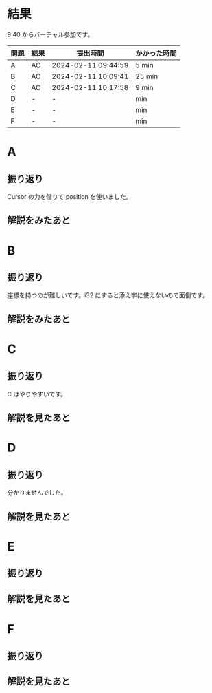 # 結果

9:40 からバーチャル参加です。

| 問題 | 結果 | 提出時間            | かかった時間 |
|------|------|---------------------|--------------|
| A    | AC   | 2024-02-11 09:44:59	| 5 min        |
| B    | AC   | 2024-02-11 10:09:41	| 25 min       |
| C    | AC   | 2024-02-11 10:17:58	| 9 min        |
| D    | -    | -                   |     min      |
| E    | -    | -                   |     min      |
| F    | -    | -                   |     min      |

# A

## 振り返り

Cursor の力を借りて position を使いました。

## 解説をみたあと

# B

## 振り返り

座標を持つのが難しいです。i32 にすると添え字に使えないので面倒です。

## 解説をみたあと

# C

## 振り返り

C はやりやすいです。

## 解説を見たあと

# D

## 振り返り

分かりませんでした。

## 解説を見たあと

# E

## 振り返り

## 解説を見たあと

# F

## 振り返り

## 解説を見たあと
